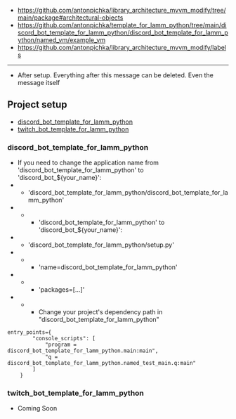 - https://github.com/antonpichka/library_architecture_mvvm_modify/tree/main/package#architectural-objects
- https://github.com/antonpichka/template_for_lamm_python/tree/main/discord_bot_template_for_lamm_python/discord_bot_template_for_lamm_python/named_vm/example_vm
- https://github.com/antonpichka/library_architecture_mvvm_modify/labels

---

- After setup. Everything after this message can be deleted. Even the message itself

## Project setup

- [discord_bot_template_for_lamm_python](https://github.com/antonpichka/template_for_lamm_python#discord_bot_template_for_lamm_python)
- [twitch_bot_template_for_lamm_python](https://github.com/antonpichka/template_for_lamm_pythont#twitch_bot_template_for_lamm_python)

### discord_bot_template_for_lamm_python

-  If you need to change the application name from 'discord_bot_template_for_lamm_python' to 'discord_bot_${your_name}':
- - 'discord_bot_template_for_lamm_python/discord_bot_template_for_lamm_python'
- - - 'discord_bot_template_for_lamm_python' to 'discord_bot_${your_name}':
- - 'discord_bot_template_for_lamm_python/setup.py'
- - - 'name=discord_bot_template_for_lamm_python'
- - - 'packages=[...]'
- - - Change your project's dependency path in "discord_bot_template_for_lamm_python"
```  
entry_points={
        "console_scripts": [
            "program = discord_bot_template_for_lamm_python.main:main",
            "q = discord_bot_template_for_lamm_python.named_test_main.q:main"
        ]
    }
```

### twitch_bot_template_for_lamm_python

- Coming Soon